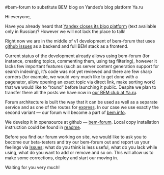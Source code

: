 #bem-forum to substitute BEM blog on Yandex’s blog platform Ya.ru

Hi everyone,

Have you already heard that [Yandex closes its blog platform](http://blog.yandex.ru/post/81530/) (text available only in Russian)? However we will not lack the place to talk!

Right now we are in the middle of v1 development of bem-forum that uses [github issues](https://developer.github.com/v3/issues/) as a backend and full BEM stack as a frontend.

Current status of the development already allows using bem-forum (for instance, creating topics, commenting them, using tag filtering), however it lacks few important features (such as server content generation support for search indexing), it’s code was not yet reviewed and there are few sharp corners (for example, we would very much like to get done with a pagenator, allow opening an exact topic via direct link, make sorting work) that we would like to “round” before launching it public. Despite we plan to transfer there all the posts we have now in [our BEM club at Ya.ru](http://clubs.ya.ru/bem).

Forum architecture is built the way that it can be used as well as a separate service and as one of the routes for [express](http://expressjs.com/). In our case we use exactly the second variant — our forum will become a part of [bem.info](https://bem.info/).

We develop it in opensource at github — [bem-forum](https://github.com/bem/bem-forum). Local copy installation instruction could be found in [readme](https://github.com/bem/bem-forum/blob/master/README.ru.md).

Before you find our forum working on site, we would like to ask you to become our beta-testers and try our bem-forum out and report us your feelings via [Issues](https://github.com/bem/bem-forum/issues): what do you think is less useful, what do you lack while using, what do you want to add or remove and so on. This will allow us to make some corrections, deploy and start our moving in.

Waiting for you very much!
